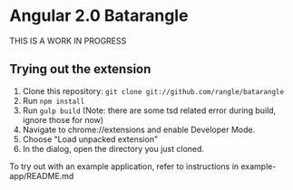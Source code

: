 # Angular 2.0 Batarangle

THIS IS A WORK IN PROGRESS

## Trying out the extension

1. Clone this repository: `git clone git://github.com/rangle/batarangle`
2. Run `npm install`
3. Run `gulp build` (Note: there are some tsd related error during build, ignore those for now)
4. Navigate to chrome://extensions and enable Developer Mode.
5. Choose "Load unpacked extension"
6. In the dialog, open the directory you just cloned.

To try out with an example application, refer to instructions in example-app/README.md